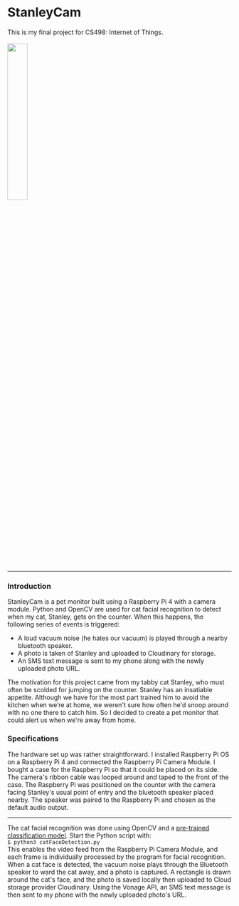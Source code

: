 # StanleyCam
This is my final project for CS498: Internet of Things.<br><br>
<img src=https://res.cloudinary.com/dc3kwd5bv/image/upload/v1621225434/qt6lzuh4kemfwbi2tdjx.jpg width=30%>

---

### Introduction
StanleyCam is a pet monitor built using a Raspberry Pi 4 with a camera module. Python and OpenCV are used for cat facial recognition to detect when my cat, Stanley, gets on the counter. When this happens, the following series of events is triggered:
- A loud vacuum noise (he hates our vacuum) is played through a nearby bluetooth speaker.
- A photo is taken of Stanley and uploaded to Cloudinary for storage.
- An SMS text message is sent to my phone along with the newly uploaded photo URL.

The motivation for this project came from my tabby cat Stanley, who must often be scolded for jumping on the counter. Stanley has an insatiable appetite. Although we have for the most part trained him to avoid the kitchen when we’re at home, we weren't sure how often he'd snoop around with no one there to catch him. So I decided to create a pet monitor that could alert us when we're away from home.

### Specifications
The hardware set up was rather straightforward. I installed Raspberry Pi OS on a Raspberry Pi 4 and connected the Raspberry Pi Camera Module. I bought a case for the Raspberry Pi so that it could be placed on its side. The camera's ribbon cable was looped around and taped to the front of the case. The Raspberry Pi was positioned on the counter with the camera facing Stanley's usual point of entry and the bluetooth speaker placed nearby. The speaker was paired to the Raspberry Pi and chosen as the default audio output.

---

The cat facial recognition was done using OpenCV and a [pre-trained classification model](https://github.com/opencv/opencv/blob/master/data/haarcascades/haarcascade_frontalcatface.xml). Start the Python script with:<br>
`$ python3 catFaceDetection.py`<br>
This enables the video feed from the Raspberry Pi Camera Module, and each frame is individually processed by the program for facial recognition. When a cat face is detected, the vacuum noise plays through the Bluetooth speaker to ward the cat away, and a photo is captured. A rectangle is drawn around the cat's face, and the photo is saved locally then uploaded to Cloud storage provider Cloudinary. Using the Vonage API, an SMS text message is then sent to my phone with the newly uploaded photo's URL.

